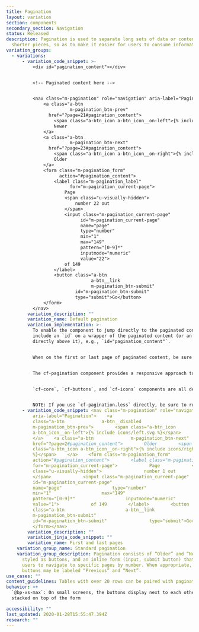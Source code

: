 ```yaml
---
title: Pagination
layout: variation
section: components
secondary_section: Navigation
status: Released
description: Pagination is used to separate long sets of data or content into
  shorter pieces, so as to make it easier for users to consume information.
variation_groups:
  - variations:
      - variation_code_snippet: >-
          <div id="pagination_content"></div>


          <!-- Paginated content here -->


          <nav class="m-pagination" role="navigation" aria-label="Pagination">
              <a class="a-btn
                        m-pagination_btn-prev"
                href="?page=21#pagination_content">
                  <span class="a-btn_icon a-btn_icon__on-left">{% include icons/left.svg %}</span>
                  Newer
              </a>
              <a class="a-btn
                        m-pagination_btn-next"
                href="?page=23#pagination_content">
                  <span class="a-btn_icon a-btn_icon__on-right">{% include icons/right.svg %}</span>
                  Older
              </a>
              <form class="m-pagination_form"
                    action="#pagination_content">
                  <label class="m-pagination_label"
                        for="m-pagination_current-page">
                      Page
                      <span class="u-visually-hidden">
                          number 22 out
                      </span>
                      <input class="m-pagination_current-page"
                            id="m-pagination_current-page"
                            name="page"
                            type="number"
                            min="1"
                            max="149"
                            pattern="[0-9]*"
                            inputmode="numeric"
                            value="22">
                      of 149
                  </label>
                  <button class="a-btn
                                a-btn__link
                                m-pagination_btn-submit"
                          id="m-pagination_btn-submit"
                          type="submit">Go</button>
              </form>
          </nav>
        variation_description: ""
        variation_name: Default pagination
        variation_implementation: >-
          To enable the component to jump directly to the paginated content,
          include an `id` on a wrapper of the paginated content (or an element
          directly above it), e.g., `id="pagination_content"`.


          When on the first or last page of paginated content, be sure to disable the appropriate buttons by adding the `a_btn__disabled` modifier and removing their `href` attribute.


          The cf-pagination component provides a responsive approach to multipage page navigation for Capital Framework.


          `cf-core`, `cf-buttons`, and `cf-icons` components are all dependencies of this component.


          NOTE: If you use `cf-pagination.less` directly, be sure to run the file through Autoprefixer, or your compiled Capital Framework CSS will not work perfectly in older browsers.
      - variation_code_snippet: <nav class="m-pagination" role="navigation"
          aria-label="Pagination">    <a
          class="a-btn              a-btn__disabled
          m-pagination_btn-prev">        <span class="a-btn_icon
          a-btn_icon__on-left">{% include icons/left.svg %}</span>        Newer
          </a>    <a class="a-btn              m-pagination_btn-next"
          href="?page=2#pagination_content">        Older        <span
          class="a-btn_icon a-btn_icon__on-right">{% include icons/right.svg
          %}</span>    </a>    <form class="m-pagination_form"
          action="#pagination_content">        <label class="m-pagination_label"
          for="m-pagination_current-page">            Page            <span
          class="u-visually-hidden">                number 1 out
          </span>            <input class="m-pagination_current-page"
          id="m-pagination_current-page"
          name="page"                   type="number"
          min="1"                   max="149"
          pattern="[0-9]*"                   inputmode="numeric"
          value="1">            of 149        </label>        <button
          class="a-btn                       a-btn__link
          m-pagination_btn-submit"
          id="m-pagination_btn-submit"                type="submit">Go</button>
          </form></nav>
        variation_description: ""
        variation_jinja_code_snippet: ""
        variation_name: First and last pages
    variation_group_name: Standard pagination
    variation_group_description: Pagination consists of “Older” and “Newer” links,
      styled as buttons, and an inline form (input, submit button) that allows
      users to navigate to specific pages by number. When appropriate, the
      buttons may be labeled “Previous” and “Next”.
use_cases: ""
content_guidelines: Tables with over 20 rows can be paired with pagination.
behavior: >+
  `@bp-xs-max`: On small screens, the buttons display next to each other,
  stacked on top of the form

accessibility: ""
last_updated: 2020-01-28T15:55:47.394Z
research: ""
---
```

